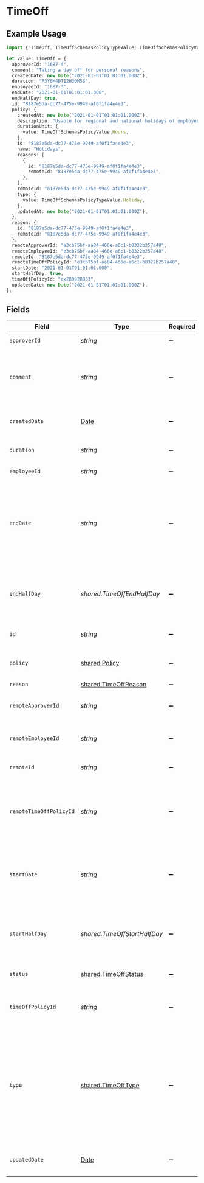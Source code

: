 # TimeOff

## Example Usage

```typescript
import { TimeOff, TimeOffSchemasPolicyTypeValue, TimeOffSchemasPolicyValue } from "@stackone/stackone-client-ts/sdk/models/shared";

let value: TimeOff = {
  approverId: "1687-4",
  comment: "Taking a day off for personal reasons",
  createdDate: new Date("2021-01-01T01:01:01.000Z"),
  duration: "P3Y6M4DT12H30M5S",
  employeeId: "1687-3",
  endDate: "2021-01-01T01:01:01.000",
  endHalfDay: true,
  id: "8187e5da-dc77-475e-9949-af0f1fa4e4e3",
  policy: {
    createdAt: new Date("2021-01-01T01:01:01.000Z"),
    description: "Usable for regional and national holidays of employees.",
    durationUnit: {
      value: TimeOffSchemasPolicyValue.Hours,
    },
    id: "8187e5da-dc77-475e-9949-af0f1fa4e4e3",
    name: "Holidays",
    reasons: [
      {
        id: "8187e5da-dc77-475e-9949-af0f1fa4e4e3",
        remoteId: "8187e5da-dc77-475e-9949-af0f1fa4e4e3",
      },
    ],
    remoteId: "8187e5da-dc77-475e-9949-af0f1fa4e4e3",
    type: {
      value: TimeOffSchemasPolicyTypeValue.Holiday,
    },
    updatedAt: new Date("2021-01-01T01:01:01.000Z"),
  },
  reason: {
    id: "8187e5da-dc77-475e-9949-af0f1fa4e4e3",
    remoteId: "8187e5da-dc77-475e-9949-af0f1fa4e4e3",
  },
  remoteApproverId: "e3cb75bf-aa84-466e-a6c1-b8322b257a48",
  remoteEmployeeId: "e3cb75bf-aa84-466e-a6c1-b8322b257a48",
  remoteId: "8187e5da-dc77-475e-9949-af0f1fa4e4e3",
  remoteTimeOffPolicyId: "e3cb75bf-aa84-466e-a6c1-b8322b257a48",
  startDate: "2021-01-01T01:01:01.000",
  startHalfDay: true,
  timeOffPolicyId: "cx280928933",
  updatedDate: new Date("2021-01-01T01:01:01.000Z"),
};
```

## Fields

| Field                                                                                                                                                     | Type                                                                                                                                                      | Required                                                                                                                                                  | Description                                                                                                                                               | Example                                                                                                                                                   |
| --------------------------------------------------------------------------------------------------------------------------------------------------------- | --------------------------------------------------------------------------------------------------------------------------------------------------------- | --------------------------------------------------------------------------------------------------------------------------------------------------------- | --------------------------------------------------------------------------------------------------------------------------------------------------------- | --------------------------------------------------------------------------------------------------------------------------------------------------------- |
| `approverId`                                                                                                                                              | *string*                                                                                                                                                  | :heavy_minus_sign:                                                                                                                                        | The approver ID                                                                                                                                           | 1687-4                                                                                                                                                    |
| `comment`                                                                                                                                                 | *string*                                                                                                                                                  | :heavy_minus_sign:                                                                                                                                        | Allows users to provide additional context or notes for their time off request                                                                            | Taking a day off for personal reasons                                                                                                                     |
| `createdDate`                                                                                                                                             | [Date](https://developer.mozilla.org/en-US/docs/Web/JavaScript/Reference/Global_Objects/Date)                                                             | :heavy_minus_sign:                                                                                                                                        | The created date of the time off request                                                                                                                  | 2021-01-01T01:01:01.000Z                                                                                                                                  |
| `duration`                                                                                                                                                | *string*                                                                                                                                                  | :heavy_minus_sign:                                                                                                                                        | The duration of the time off request                                                                                                                      | P3Y6M4DT12H30M5S                                                                                                                                          |
| `employeeId`                                                                                                                                              | *string*                                                                                                                                                  | :heavy_minus_sign:                                                                                                                                        | The employee ID                                                                                                                                           | 1687-3                                                                                                                                                    |
| `endDate`                                                                                                                                                 | *string*                                                                                                                                                  | :heavy_minus_sign:                                                                                                                                        | Inclusive end date of the time off request (ISO8601 date-time without timezone). The time off includes this day                                           | 2021-01-01T01:01:01.000                                                                                                                                   |
| `endHalfDay`                                                                                                                                              | *shared.TimeOffEndHalfDay*                                                                                                                                | :heavy_minus_sign:                                                                                                                                        | True if the end of the time off request ends half way through the day                                                                                     | true                                                                                                                                                      |
| `id`                                                                                                                                                      | *string*                                                                                                                                                  | :heavy_minus_sign:                                                                                                                                        | Unique identifier                                                                                                                                         | 8187e5da-dc77-475e-9949-af0f1fa4e4e3                                                                                                                      |
| `policy`                                                                                                                                                  | [shared.Policy](../../../sdk/models/shared/policy.md)                                                                                                     | :heavy_minus_sign:                                                                                                                                        | The time off policy associated with Time Off                                                                                                              |                                                                                                                                                           |
| `reason`                                                                                                                                                  | [shared.TimeOffReason](../../../sdk/models/shared/timeoffreason.md)                                                                                       | :heavy_minus_sign:                                                                                                                                        | N/A                                                                                                                                                       |                                                                                                                                                           |
| `remoteApproverId`                                                                                                                                        | *string*                                                                                                                                                  | :heavy_minus_sign:                                                                                                                                        | Provider's unique identifier of the approver                                                                                                              | e3cb75bf-aa84-466e-a6c1-b8322b257a48                                                                                                                      |
| `remoteEmployeeId`                                                                                                                                        | *string*                                                                                                                                                  | :heavy_minus_sign:                                                                                                                                        | Provider's unique identifier of the employee                                                                                                              | e3cb75bf-aa84-466e-a6c1-b8322b257a48                                                                                                                      |
| `remoteId`                                                                                                                                                | *string*                                                                                                                                                  | :heavy_minus_sign:                                                                                                                                        | Provider's unique identifier                                                                                                                              | 8187e5da-dc77-475e-9949-af0f1fa4e4e3                                                                                                                      |
| `remoteTimeOffPolicyId`                                                                                                                                   | *string*                                                                                                                                                  | :heavy_minus_sign:                                                                                                                                        | Provider's unique identifier of the time off policy id associated with this time off request                                                              | e3cb75bf-aa84-466e-a6c1-b8322b257a48                                                                                                                      |
| `startDate`                                                                                                                                               | *string*                                                                                                                                                  | :heavy_minus_sign:                                                                                                                                        | The start date of the time off request (ISO8601 date-time without timezone)                                                                               | 2021-01-01T01:01:01.000                                                                                                                                   |
| `startHalfDay`                                                                                                                                            | *shared.TimeOffStartHalfDay*                                                                                                                              | :heavy_minus_sign:                                                                                                                                        | True if the start of the time off request begins half way through the day                                                                                 | true                                                                                                                                                      |
| `status`                                                                                                                                                  | [shared.TimeOffStatus](../../../sdk/models/shared/timeoffstatus.md)                                                                                       | :heavy_minus_sign:                                                                                                                                        | The status of the time off request                                                                                                                        |                                                                                                                                                           |
| `timeOffPolicyId`                                                                                                                                         | *string*                                                                                                                                                  | :heavy_minus_sign:                                                                                                                                        | The time off policy id associated with this time off request                                                                                              | cx280928933                                                                                                                                               |
| ~~`type`~~                                                                                                                                                | [shared.TimeOffType](../../../sdk/models/shared/timeofftype.md)                                                                                           | :heavy_minus_sign:                                                                                                                                        | : warning: ** DEPRECATED **: This will be removed in a future release, please migrate away from it as soon as possible.<br/><br/>The type of the time off request |                                                                                                                                                           |
| `updatedDate`                                                                                                                                             | [Date](https://developer.mozilla.org/en-US/docs/Web/JavaScript/Reference/Global_Objects/Date)                                                             | :heavy_minus_sign:                                                                                                                                        | The updated date of the time off request                                                                                                                  | 2021-01-01T01:01:01.000Z                                                                                                                                  |